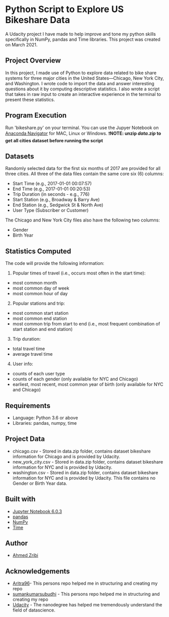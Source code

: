 
# Python Script to Explore US Bikeshare Data
A Udacity project I have made to help improve and tone my python skills specifically in NumPy, pandas and Time libraries. This project was created on March 2021.

## Project Overview
In this project, I made use of Python to explore data related to bike share systems for three major cities in the United States—Chicago, New York City, and Washington. I wrote code to import the data and answer interesting questions about it by computing descriptive statistics. I also wrote a script that takes in raw input to create an interactive experience in the terminal to present these statistics.

## Program Execution
Run 'bikeshare.py' on your terminal. You can use the Jupyer Notebook on [Anaconda Navigator](https://www.anaconda.com/) for MAC, Linux or Windows.
:exclamation:**NOTE: unzip _data.zip_ to get all cities dataset before running the script**

## Datasets
Randomly selected data for the first six months of 2017 are provided for all three cities. All three of the data files contain the same core six (6) columns:

* Start Time (e.g., 2017-01-01 00:07:57)
* End Time (e.g., 2017-01-01 00:20:53)
* Trip Duration (in seconds - e.g., 776)
* Start Station (e.g., Broadway & Barry Ave)
* End Station (e.g., Sedgwick St & North Ave)
* User Type (Subscriber or Customer)

The Chicago and New York City files also have the following two columns:
* Gender
* Birth Year

## Statistics Computed
The code will provide the following information:

1. Popular times of travel (i.e., occurs most often in the start time):
- most common month
- most common day of week
- most common hour of day

2. Popular stations and trip:
- most common start station
- most common end station
- most common trip from start to end (i.e., most frequent combination of start station and end station)

3. Trip duration:
- total travel time
- average travel time

4. User info:
- counts of each user type
- counts of each gender (only available for NYC and Chicago)
- earliest, most recent, most common year of birth (only available for NYC and Chicago)

## Requirements
* Language: Python 3.6 or above
* Libraries: pandas, numpy, time

## Project Data
* chicago.csv - Stored in data.zip folder, contains dataset bikeshare information for Chicago and is provided by Udacity. 
* new_york_city.csv - Stored in data.zip folder, contains dataset bikeshare information for NYC and is provided by Udacity. 
* washington.csv - Stored in data.zip folder, contains dataset bikeshare information for NYC and is provided by Udacity. This file contains no Gender or Birth Year data.

## Built with
* [Jupyter Notebook 6.0.3](https://jupyter.org/)
* [pandas](https://pandas.pydata.org/)
* [NumPy](https://numpy.org/)
* [Time](https://docs.python.org/3/library/time.html)

## Author
* [Ahmed Zribi](https://github.com/Zriby) 

## Acknowledgements
* [Aritra96](https://github.com/Aritra96)- This persons repo helped me in structuring and creating my repo
* [sumankumarsubudhi](https://github.com/sumankumarsubudhi) - This persons repo helped me in structuring and creating my repo
* [Udacity](https://github.com/udacity) - The nanodegree has helped me tremendously understand the field of datascience.

